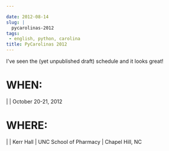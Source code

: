 ```yaml
---

date: 2012-08-14
slug: |
  pycarolinas-2012
tags:
 - english, python, carolina
title: PyCarolinas 2012
---
```


I've seen the (yet unpublished draft) schedule and it looks great!

# WHEN:

| 
| October 20-21, 2012

# WHERE:

| 
| Kerr Hall
| UNC School of Pharmacy
| Chapel Hill, NC
